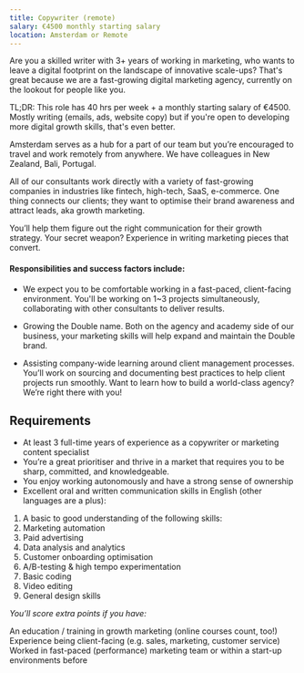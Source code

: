 ```yaml
---
title: Copywriter (remote)
salary: €4500 monthly starting salary
location: Amsterdam or Remote
---
```


Are you a skilled writer with 3+ years of working in marketing, who wants to leave a digital footprint on the landscape of innovative scale-ups? That's great because we are a fast-growing digital marketing agency, currently on the lookout for people like you.

TL;DR: This role has 40 hrs per week + a monthly starting salary of €4500. Mostly writing (emails, ads, website copy) but if you're open to developing more digital growth skills, that's even better.

Amsterdam serves as a hub for a part of our team but you’re encouraged to travel and work remotely from anywhere. We have colleagues in New Zealand, Bali, Portugal.

All of our consultants work directly with a variety of fast-growing companies in industries like fintech, high-tech, SaaS, e-commerce. One thing connects our clients; they want to optimise their brand awareness and attract leads, aka growth marketing.

You’ll help them figure out the right communication for their growth strategy. Your secret weapon? Experience in writing marketing pieces that convert.

#### Responsibilities and success factors include:

- We expect you to be comfortable working in a fast-paced, client-facing environment. You'll be working on 1~3 projects simultaneously, collaborating with other consultants to deliver results.

- Growing the Double name. Both on the agency and academy side of our business, your marketing skills will help expand and maintain the Double brand.

- Assisting company-wide learning around client management processes. You’ll work on sourcing and documenting best practices to help client projects run smoothly. Want to learn how to build a world-class agency? We’re right there with you!

## Requirements

- At least 3 full-time years of experience as a copywriter or marketing content specialist
- You’re a great prioritiser and thrive in a market that requires you to be sharp, committed, and knowledgeable.
- You enjoy working autonomously and have a strong sense of ownership
- Excellent oral and written communication skills in English (other languages are a plus):

1. A basic to good understanding of the following skills:
2. Marketing automation
3. Paid advertising
4. Data analysis and analytics
5. Customer onboarding optimisation
6. A/B-testing & high tempo experimentation
7. Basic coding
8. Video editing
9. General design skills

_You’ll score extra points if you have:_

An education / training in growth marketing (online courses count, too!)
Experience being client-facing (e.g. sales, marketing, customer service)
Worked in fast-paced (performance) marketing team or within a start-up environments before

